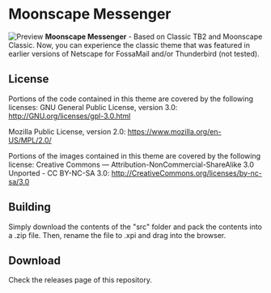 ﻿# Moonscape Messenger
![Preview](https://github.com/FranklinDM/Moonscape-Messenger/blob/master/src/preview.png)
**Moonscape Messenger** - Based on Classic TB2 and Moonscape Classic. Now, you can experience the classic theme that was featured in earlier versions of Netscape for FossaMail and/or Thunderbird (not tested).

## License
Portions of the code contained in this theme are covered by the following licenses:
GNU General Public License, version 3.0:
http://GNU.org/licenses/gpl-3.0.html

Mozilla Public License, version 2.0:
https://www.mozilla.org/en-US/MPL/2.0/

Portions of the images contained in this theme are covered by the following license:
Creative Commons — Attribution-NonCommercial-ShareAlike 3.0 Unported - CC BY-NC-SA 3.0:
http://CreativeCommons.org/licenses/by-nc-sa/3.0

## Building
Simply download the contents of the "src" folder  and pack the contents into a .zip file. Then, rename the file to .xpi and drag into the browser.

## Download
Check the releases page of this repository.